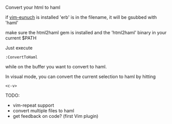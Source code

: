 Convert your html to haml

if [vim-eunuch][1] is installed 'erb' is in the filename, it will be gsubbed with 'haml'

make sure the html2haml gem is installed and the 'html2haml' binary in your current $PATH

Just execute

    :ConvertToHaml

while on the buffer you want to convert to haml.

In visual mode, you can convert the current selection to haml by hitting

    <c-v>

TODO:

* vim-repeat support
* convert multiple files to haml
* get feedback on code? (first Vim plugin)

[1]: https://github.com/tpope/vim-eunuch
